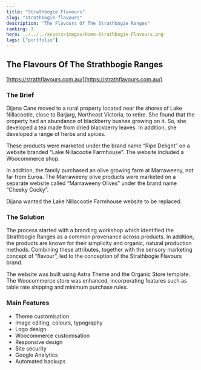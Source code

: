 ```yaml
---
title: "Strathbogie Flavours"
slug: "strathbogie-flavours"
description: "The Flavours Of The Strathbogie Ranges"
ranking: 3
hero: ../../../assets/images/Home-Strathbogie-Flavours.png
tags: ["portfolio"]
---
```


## The Flavours Of The Strathbogie Ranges

[https://strathflavours.com.au/](https://strathflavours.com.au/)

### The Brief

Dijana Cane moved to a rural property located near the shores of Lake Nillacootie, close to Barjarg, Northeast Victoria, to retire. She found that the property had an abundance of blackberry bushes growing on it. So, she developed a tea made from dried blackberry leaves. In addition, she developed a range of herbs and spices.

These products were marketed under the brand name “Ripe Delight” on a website branded “Lake Nillacootie Farmhouse”. The website included a Woocommerce shop.

In addition, the family purchased an olive growing farm at Marraweeny, not far from Euroa. The Marraweeny olive products were marketed on a separate website called “Marraweeny Olives” under the brand name “Cheeky Cocky”.

Dijana wanted the Lake Nillacootie Farmhouse website to be replaced.

### The Solution

The process started with a branding workshop which identified the Strathbogie Ranges as a common provenance across products. In addition, the products are known for their simplicity and organic, natural production methods. Combining these attributes, together with the sensory marketing concept of “flavour”, led to the conception of the Strathbogie Flavours brand.

The website was built using Astra Theme and the Organic Store template. The Woocommerce store was enhanced, incorporating features such as table rate shipping and minimum purchase rules.

### Main Features

- Theme customisation
- Image editing, colours, typography
- Logo design
- Woocommerce customisation
- Responsive design
- Site security
- Google Analytics
- Automated backups
